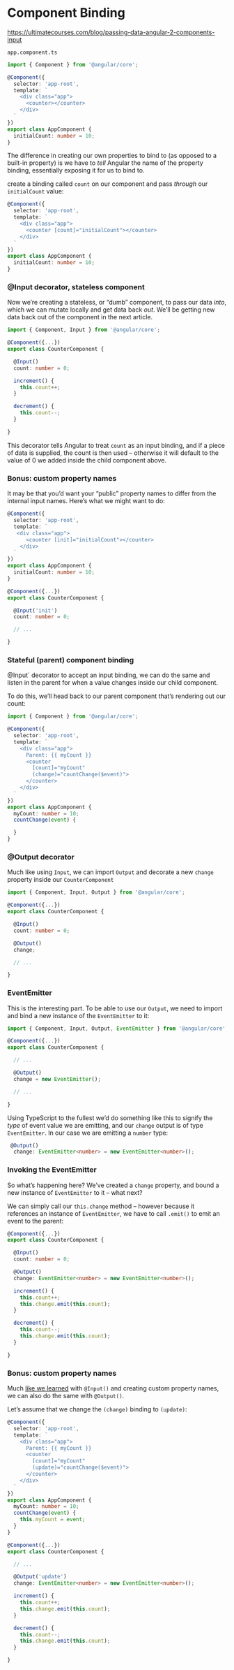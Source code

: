 # Component Binding

https://ultimatecourses.com/blog/passing-data-angular-2-components-input

`app.component.ts`

```typescript
import { Component } from '@angular/core';

@Component({
  selector: 'app-root',
  template: `
    <div class="app">
      <counter></counter>
    </div>
  `
})
export class AppComponent {
  initialCount: number = 10;
}
```

The difference in creating our own properties to bind to (as opposed to a built-in property) is we have to *tell* Angular the name of the property binding, essentially exposing it for us to bind to.



create a binding called `count` on our component and pass *through* our `initialCount` value:

```typescript
@Component({
  selector: 'app-root',
  template: `
    <div class="app">
      <counter [count]="initialCount"></counter>
    </div>
  `
})
export class AppComponent {
  initialCount: number = 10;
}
```





### @Input decorator, stateless component

Now we’re creating a stateless, or “dumb” component, to pass our data *into*, which we can mutate locally and get data back *out*. We’ll be getting new data back out of the component in the next article.

```typescript
import { Component, Input } from '@angular/core';

@Component({...})
export class CounterComponent {

  @Input()
  count: number = 0;

  increment() {
    this.count++;
  }

  decrement() {
    this.count--;
  }

}
```

This decorator tells Angular to treat `count` as an input binding, and if a piece of data is supplied, the count is then used – otherwise it will default to the value of 0 we added inside the child component above.







### Bonus: custom property names

It may be that you’d want your “public” property names to differ from the internal input names. Here’s what we might want to do:



```typescript
@Component({
  selector: 'app-root',
  template: `
   <div class="app">
      <counter [init]="initialCount"></counter>
    </div>
  `
})
export class AppComponent {
  initialCount: number = 10;
}
```

```typescript
@Component({...})
export class CounterComponent {

  @Input('init')
  count: number = 0;

  // ...

}
```



### Stateful (parent) component binding

@Input`  decorator to accept an input binding, we can do the same and listen in  the parent for when a value changes inside our child component.

To do this, we’ll head back to our parent component that’s rendering out our count:

```typescript
import { Component } from '@angular/core';

@Component({
  selector: 'app-root',
  template: `
    <div class="app">
      Parent: {{ myCount }}
      <counter
        [count]="myCount"
        (change)="countChange($event)">
      </counter>
    </div>
  `
})
export class AppComponent {
  myCount: number = 10;
  countChange(event) {

  }
}
```



### @Output decorator

Much like using `Input`, we can import `Output` and decorate a new `change` property inside our `CounterComponent`

```typescript
import { Component, Input, Output } from '@angular/core';

@Component({...})
export class CounterComponent {

  @Input()
  count: number = 0;

  @Output()
  change;

  // ...

}
```

### EventEmitter

This is the interesting part. To be able to use our `Output`, we need to import and bind a new instance of the `EventEmitter` to it:

```typescript
import { Component, Input, Output, EventEmitter } from '@angular/core';

@Component({...})
export class CounterComponent {

  // ...

  @Output()
  change = new EventEmitter();

  // ...

}
```

Using TypeScript to the fullest we’d do something like this to signify the *type* of event value we are emitting, and our `change` output is of type `EventEmitter`. In our case we are emitting a `number` type:

```typescript
 @Output()
  change: EventEmitter<number> = new EventEmitter<number>();
```



### Invoking the EventEmitter

So what’s happening here? We’ve created a `change` property, and bound a new instance of `EventEmitter` to it – what next?

We can simply call our `this.change` method – however because it references an instance of `EventEmitter`, we have to call `.emit()` to emit an event to the parent:

```typescript
@Component({...})
export class CounterComponent {

  @Input()
  count: number = 0;

  @Output()
  change: EventEmitter<number> = new EventEmitter<number>();

  increment() {
    this.count++;
    this.change.emit(this.count);
  }

  decrement() {
    this.count--;
    this.change.emit(this.count);
  }

}
```



### Bonus: custom property names

Much [like we learned](https://ultimatecourses.com/blog/passing-data-angular-2-components-input#bonus-custom-property-names) with `@Input()` and creating custom property names, we can also do the same with `@Output()`.

Let’s assume that we change the `(change)` binding to `(update)`:

```typescript
@Component({
  selector: 'app-root',
  template: `
    <div class="app">
      Parent: {{ myCount }}
      <counter
        [count]="myCount"
        (update)="countChange($event)">
      </counter>
    </div>
  `
})
export class AppComponent {
  myCount: number = 10;
  countChange(event) {
    this.myCount = event;
  }
}
```

```typescript
@Component({...})
export class CounterComponent {

  // ...

  @Output('update')
  change: EventEmitter<number> = new EventEmitter<number>();

  increment() {
    this.count++;
    this.change.emit(this.count);
  }

  decrement() {
    this.count--;
    this.change.emit(this.count);
  }

}
```

